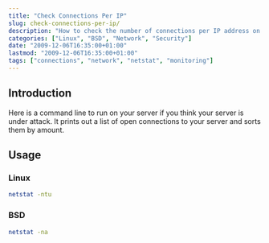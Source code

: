 ```yaml
---
title: "Check Connections Per IP"
slug: check-connections-per-ip/
description: "How to check the number of connections per IP address on Linux and BSD systems"
categories: ["Linux", "BSD", "Network", "Security"]
date: "2009-12-06T16:35:00+01:00"
lastmod: "2009-12-06T16:35:00+01:00"
tags: ["connections", "network", "netstat", "monitoring"]
---
```


## Introduction

Here is a command line to run on your server if you think your server is under attack. It prints out a list of open connections to your server and sorts them by amount.

## Usage

### Linux

```bash
netstat -ntu 
```

### BSD

```bash
netstat -na 
```
